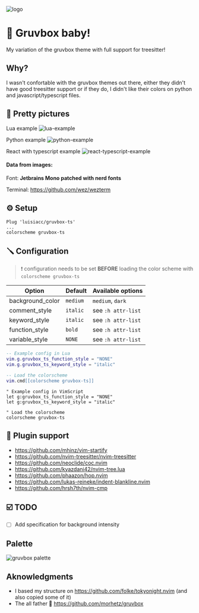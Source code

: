 ![logo](https://user-images.githubusercontent.com/31720261/147401091-2dfe5af9-1984-4470-8394-243953268dc5.png)

# 🎄 Gruvbox baby!

My variation of the gruvbox theme with full support for treesitter!

## Why?

I wasn't confortable with the gruvbox themes out there, either they didn't have good treesitter support or if they do, I
didn't like their colors on python and javascript/typescript files.

## 📸 Pretty pictures

Lua example
![lua-example](https://user-images.githubusercontent.com/31720261/147399333-5dc8d3dc-b382-4f13-a047-fb99298af028.png)

Python example
![python-example](https://user-images.githubusercontent.com/31720261/147399558-bf00b60a-aea9-46f7-a823-fc760cda05be.png)

React with typescript example
![react-typescript-example](https://user-images.githubusercontent.com/31720261/147399581-66030749-3fa2-466d-aa8a-e79b6181185c.png)

#### Data from images:

Font: **Jetbrains Mono patched with nerd fonts**

Terminal: https://github.com/wez/wezterm

## ⚙️ Setup

```viml
Plug 'luisiacc/gruvbox-ts'
...
colorscheme gruvbox-ts
```

## 🪛 Configuration

> ❗️ configuration needs to be set **BEFORE** loading the color scheme with `colorscheme gruvbox-ts`


| Option           | Default  | Available options  |
| ---------------- | -------- | ------------------ |
| background_color | `medium` | `medium`, `dark`   |
| comment_style    | `italic` | see `:h attr-list` |
| keyword_style    | `italic` | see `:h attr-list` |
| function_style   | `bold`   | see `:h attr-list` |
| variable_style   | `NONE`   | see `:h attr-list` |

```lua
-- Example config in Lua
vim.g.gruvbox_ts_function_style = "NONE"
vim.g.gruvbox_ts_keyword_style = "italic"

-- Load the colorscheme
vim.cmd[[colorscheme gruvbox-ts]]
```

```vim
" Example config in VimScript
let g:gruvbox_ts_function_style = "NONE"
let g:gruvbox_ts_keyword_style = "italic"

" Load the colorscheme
colorscheme gruvbox-ts
```

## 🔌 Plugin support

- https://github.com/mhinz/vim-startify
- https://github.com/nvim-treesitter/nvim-treesitter
- https://github.com/neoclide/coc.nvim
- https://github.com/kyazdani42/nvim-tree.lua
- https://github.com/phaazon/hop.nvim
- https://github.com/lukas-reineke/indent-blankline.nvim
- https://github.com/hrsh7th/nvim-cmp

## ☑️ TODO

- [ ] Add specification for background intensity

## Palette

![gruvbox palette](https://user-images.githubusercontent.com/31720261/147415431-13f6c6af-2f76-46c9-8448-20c71e359fc5.png)

## Aknowledgments

- I based my structure on https://github.com/folke/tokyonight.nvim (and also copied some of it)
- The all father 👴 https://github.com/morhetz/gruvbox
